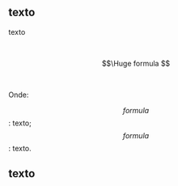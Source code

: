 ## texto

texto

<br>

$$\Huge formula $$

<br>

Onde:

$$formula$$: texto;
$$formula$$: texto.

## texto
